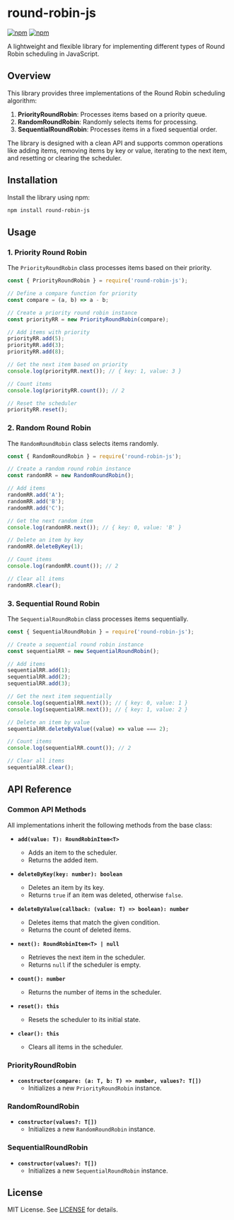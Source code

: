 # round-robin-js

[![npm](https://img.shields.io/npm/v/round-robin-js.svg)](https://www.npmjs.com/package/round-robin-js) [![npm](https://img.shields.io/npm/dm/round-robin-js.svg)](https://www.npmjs.com/package/round-robin-js)

A lightweight and flexible library for implementing different types of Round Robin scheduling in JavaScript.

## Overview

This library provides three implementations of the Round Robin scheduling algorithm:

1. **PriorityRoundRobin**: Processes items based on a priority queue.
2. **RandomRoundRobin**: Randomly selects items for processing.
3. **SequentialRoundRobin**: Processes items in a fixed sequential order.

The library is designed with a clean API and supports common operations like adding items, removing items by key or value, iterating to the next item, and resetting or clearing the scheduler.

## Installation

Install the library using npm:

```bash
npm install round-robin-js
```


## Usage

### 1. Priority Round Robin

The `PriorityRoundRobin` class processes items based on their priority.

```javascript
const { PriorityRoundRobin } = require('round-robin-js');

// Define a compare function for priority
const compare = (a, b) => a - b;

// Create a priority round robin instance
const priorityRR = new PriorityRoundRobin(compare);

// Add items with priority
priorityRR.add(5);
priorityRR.add(3);
priorityRR.add(8);

// Get the next item based on priority
console.log(priorityRR.next()); // { key: 1, value: 3 }

// Count items
console.log(priorityRR.count()); // 2

// Reset the scheduler
priorityRR.reset();
```

### 2. Random Round Robin

The `RandomRoundRobin` class selects items randomly.

```javascript
const { RandomRoundRobin } = require('round-robin-js');

// Create a random round robin instance
const randomRR = new RandomRoundRobin();

// Add items
randomRR.add('A');
randomRR.add('B');
randomRR.add('C');

// Get the next random item
console.log(randomRR.next()); // { key: 0, value: 'B' }

// Delete an item by key
randomRR.deleteByKey(1);

// Count items
console.log(randomRR.count()); // 2

// Clear all items
randomRR.clear();
```

### 3. Sequential Round Robin

The `SequentialRoundRobin` class processes items sequentially.

```javascript
const { SequentialRoundRobin } = require('round-robin-js');

// Create a sequential round robin instance
const sequentialRR = new SequentialRoundRobin();

// Add items
sequentialRR.add(1);
sequentialRR.add(2);
sequentialRR.add(3);

// Get the next item sequentially
console.log(sequentialRR.next()); // { key: 0, value: 1 }
console.log(sequentialRR.next()); // { key: 1, value: 2 }

// Delete an item by value
sequentialRR.deleteByValue((value) => value === 2);

// Count items
console.log(sequentialRR.count()); // 2

// Clear all items
sequentialRR.clear();
```

## API Reference

### Common API Methods

All implementations inherit the following methods from the base class:

- **`add(value: T): RoundRobinItem<T>`**
  - Adds an item to the scheduler.
  - Returns the added item.

- **`deleteByKey(key: number): boolean`**
  - Deletes an item by its key.
  - Returns `true` if an item was deleted, otherwise `false`.

- **`deleteByValue(callback: (value: T) => boolean): number`**
  - Deletes items that match the given condition.
  - Returns the count of deleted items.

- **`next(): RoundRobinItem<T> | null`**
  - Retrieves the next item in the scheduler.
  - Returns `null` if the scheduler is empty.

- **`count(): number`**
  - Returns the number of items in the scheduler.

- **`reset(): this`**
  - Resets the scheduler to its initial state.

- **`clear(): this`**
  - Clears all items in the scheduler.

### PriorityRoundRobin

- **`constructor(compare: (a: T, b: T) => number, values?: T[])`**
  - Initializes a new `PriorityRoundRobin` instance.

### RandomRoundRobin

- **`constructor(values?: T[])`**
  - Initializes a new `RandomRoundRobin` instance.

### SequentialRoundRobin

- **`constructor(values?: T[])`**
  - Initializes a new `SequentialRoundRobin` instance.

## License

MIT License. See [LICENSE](LICENSE) for details.
